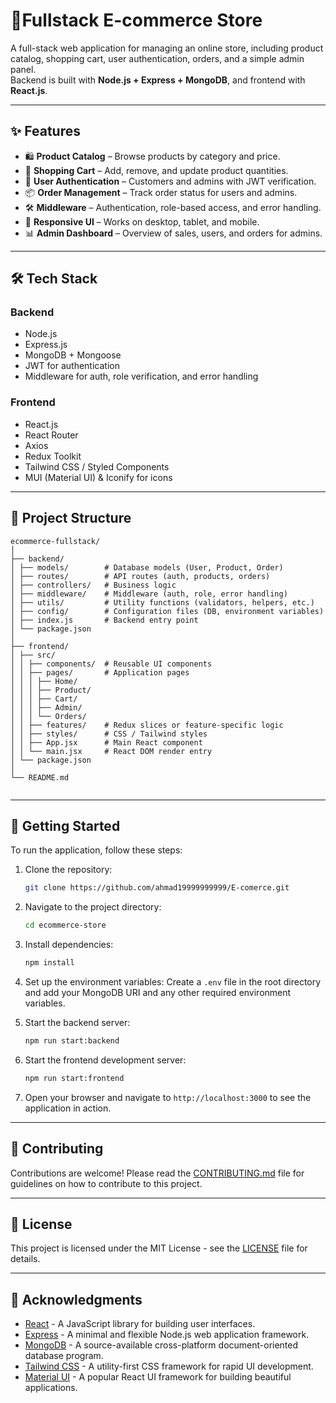 # 🛒Fullstack E-commerce Store

A full-stack web application for managing an online store, including product catalog, shopping cart, user authentication, orders, and a simple admin panel.  
Backend is built with **Node.js + Express + MongoDB**, and frontend with **React.js**.

---

## ✨ Features
- 🛍 **Product Catalog** – Browse products by category and price.  
- 🛒 **Shopping Cart** – Add, remove, and update product quantities.  
- 🔐 **User Authentication** – Customers and admins with JWT verification.  
- 📦 **Order Management** – Track order status for users and admins.  
- 🛠 **Middleware** – Authentication, role-based access, and error handling.  
- 📱 **Responsive UI** – Works on desktop, tablet, and mobile.  
- 📊 **Admin Dashboard** – Overview of sales, users, and orders for admins.


---

## 🛠 Tech Stack

### Backend
- Node.js
- Express.js
- MongoDB + Mongoose
- JWT for authentication
- Middleware for auth, role verification, and error handling

### Frontend
- React.js
- React Router
- Axios
- Redux Toolkit
- Tailwind CSS / Styled Components
- MUI (Material UI) & Iconify for icons

---

## 📂 Project Structure

```
ecommerce-fullstack/
│
├── backend/
│ ├── models/        # Database models (User, Product, Order)
│ ├── routes/        # API routes (auth, products, orders)
│ ├── controllers/   # Business logic
│ ├── middleware/    # Middleware (auth, role, error handling)
│ ├── utils/         # Utility functions (validators, helpers, etc.)
│ ├── config/        # Configuration files (DB, environment variables)
│ ├── index.js       # Backend entry point
│ └── package.json
│
├── frontend/
│ ├── src/
│ │ ├── components/  # Reusable UI components
│ │ ├── pages/       # Application pages
│ │ │ ├── Home/
│ │ │ ├── Product/
│ │ │ ├── Cart/
│ │ │ ├── Admin/
│ │ │ └── Orders/
│ │ ├── features/    # Redux slices or feature-specific logic
│ │ ├── styles/      # CSS / Tailwind styles
│ │ ├── App.jsx      # Main React component
│ │ └── main.jsx     # React DOM render entry
│ └── package.json
│
└── README.md


```
---

## 🚀 Getting Started

To run the application, follow these steps:

1. Clone the repository:
   ```bash
   git clone https://github.com/ahmad19999999999/E-comerce.git
   ```

2. Navigate to the project directory:
   ```bash
   cd ecommerce-store
   ```

3. Install dependencies:
   ```bash
   npm install
   ```

4. Set up the environment variables:
   Create a `.env` file in the root directory and add your MongoDB URI and any other required environment variables.

5. Start the backend server:

   ```bash
   npm run start:backend
   ```

6. Start the frontend development server:
   ```bash
   npm run start:frontend
   ```

7. Open your browser and navigate to `http://localhost:3000` to see the application in action.

---

## 📝 Contributing

Contributions are welcome! Please read the [CONTRIBUTING.md](CONTRIBUTING.md) file for guidelines on how to contribute to this project.

---

## 📝 License

This project is licensed under the MIT License - see the [LICENSE](LICENSE) file for details.

---

## 📌 Acknowledgments

- [React](https://reactjs.org/) - A JavaScript library for building user interfaces.
- [Express](https://expressjs.com/) - A minimal and flexible Node.js web application framework.
- [MongoDB](https://www.mongodb.com/) - A source-available cross-platform document-oriented database program.
- [Tailwind CSS](https://tailwindcss.com/) - A utility-first CSS framework for rapid UI development.
- [Material UI](https://mui.com/) - A popular React UI framework for building beautiful applications.
